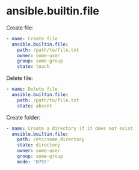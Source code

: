 # ansible.builtin.file

Create file:
```yaml
- name: Create file
  ansible.builtin.file:
    path: /path/to/file.txt
    owner: some-user
    group: some-group
    state: touch
```

Delete file:
```yaml
- name: Delete file
  ansible.builtin.file:
    path: /path/to/file.txt
    state: absent
```

Create folder:
```yaml
- name: Create a directory if it does not exist
  ansible.builtin.file:
    path: /etc/some_directory
    state: directory
    owner: some-user
    group: some-group
    mode: '0755'
```

